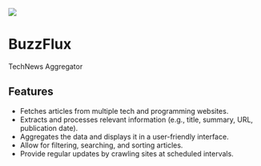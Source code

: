 ﻿[<img src="https://img.shields.io/badge/dnovhorodov/buzz--flux-8da0cb?style=for-the-badge&labelColor=555555&color=8da0cb&logo=github">](https://github.com/dnovhorodov/buzz-flux)

# BuzzFlux

TechNews Aggregator

## Features
- Fetches articles from multiple tech and programming websites.
- Extracts and processes relevant information (e.g., title, summary, URL, publication date).
- Aggregates the data and displays it in a user-friendly interface.
- Allow for filtering, searching, and sorting articles.
- Provide regular updates by crawling sites at scheduled intervals.